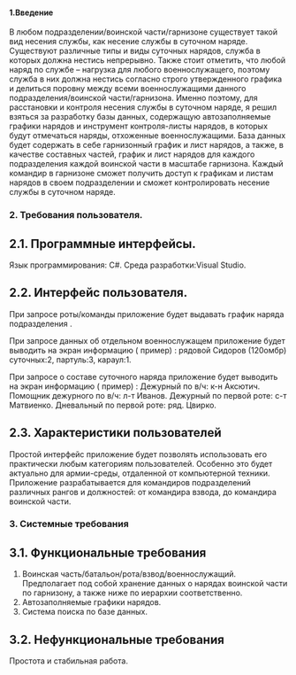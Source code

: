 #### 1.Введение
В любом подразделении/воинской части/гарнизоне существует такой вид несения службы, как несение службы в суточном наряде. Существуют различные типы и виды суточных нарядов, служба в которых должна нестись непрерывно. Также стоит отметить, что любой наряд по службе – нагрузка для любого военнослужащего, поэтому служба в них должна нестись согласно строго утвержденного графика и делиться поровну между всеми военнослужащими данного подразделения/воинской части/гарнизона. Именно поэтому, для расстановки и контроля несения службы в суточном наряде, я решил взяться за разработку базы данных, содержащую автозаполняемые графики нарядов и инструмент контроля-листы нарядов, в которых будут отмечаться наряды, отхоженные военнослужащими. База данных будет содержать в себе гарнизонный график и лист нарядов, а также, в качестве составных частей, график и лист нарядов для каждого подразделения каждой воинской части в масштабе гарнизона. Каждый командир в гарнизоне сможет получить доступ к графикам и листам нарядов в своем подразделении и сможет контролировать несение службы в суточном наряде.

### 2. Требования пользователя.
## 2.1. Программные интерфейсы.
Язык программирования: С#.
Среда разработки:Visual Studio.
## 2.2. Интерфейс пользователя.

При запросе роты/команды приложение будет выдавать график наряда подразделения .

При запросе данных об отдельном военнослужащем приложение будет выводить на экран информацию ( пример) :
рядовой Сидоров (120омбр) суточных:2, партуль:3, караул:1.

При запросе о составе суточного наряда приложение будет выводить на экран информацию ( пример) :
Дежурный по в/ч: к-н Аксютич.
Помощник дежурного по в/ч: л-т Иванов.
Дежурный по первой роте: с-т Матвиенко.
Дневальный по первой роте: ряд. Цвирко.

## 2.3. Характеристики пользователей
Простой интерфейс приложение будет позволять использовать его практически любым категориям пользователей. Особенно это будет актуально для армии-среды, отдаленной от компьютерной техники. Приложение разрабатывается для командиров подразделений различных рангов и должностей: от командира взвода, до командира воинской части.


### 3. Системные требования
## 3.1. Функциональные требования
1. Воинская часть/батальон/рота/взвод/военнослужащий. Предполагает под собой хранение данных о нарядах воинской части по гарнизону, а также ниже по иерархии соответственно.
2. Автозаполняемые графики нарядов.
3. Система поиска по базе данных.
## 3.2. Нефункциональные требования
Простота и стабильная работа.
